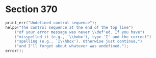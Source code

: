 # Section 370

```c << Complain about an undefined macro >>=
print_err("Undefined control sequence");
help5("The control sequence at the end of the top line")
    ("of your error message was never \\def'ed. If you have")
    ("misspelled it (e.g., `\\hobx'), type `I' and the correct")
    ("spelling (e.g., `I\\hbox'). Otherwise just continue,")
    ("and I'll forget about whatever was undefined.");
error();
```
